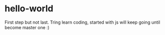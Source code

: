 # hello-world
First step but not last.
Tring learn coding, started with js will keep going until become master one :)
